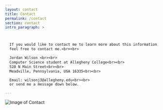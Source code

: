 ```yaml
---
layout: contact
title: Contact
permalink: /contact
section: contact
intro_paragraph: >



  If you would like to contact me to learn more about this information, please
  feel free to contact me.<br><br>

  Jordan Wilson <br><br>
  Computer Science student at Allegheny College<br><br>
  520 N Main Street<br><br>
  Meadville, Pennsylvania, USA 16335<br><br>

  Email: wilsonj3@allegheny.edu<br><br>
  or send me a message down below.

---
```

![Image of Contact](https://failuretolisten.files.wordpress.com/2013/04/contactus.jpg)

